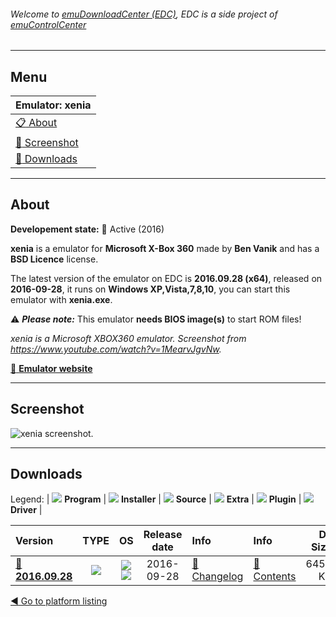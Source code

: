 ###### Welcome to [emuDownloadCenter (EDC)](https://github.com/PhoenixInteractiveNL/emuDownloadCenter/wiki/), EDC is a side project of [emuControlCenter](https://github.com/PhoenixInteractiveNL/emuControlCenter/wiki/)
***
## Menu
| **Emulator: xenia** |
|:---------|
| [:clipboard: About](#about) |
| [:sunrise: Screenshot](#screenshot) |
| [:floppy_disk: Downloads](#downloads) |
***
## About
**Developement state:** :large_blue_circle: Active (2016)

**xenia** is a emulator for **Microsoft X-Box 360** made by **Ben Vanik** and has a **BSD Licence** license.

The latest version of the emulator on EDC is **2016.09.28 (x64)**, released on **2016-09-28**, it runs on **Windows XP,Vista,7,8,10**, you can start this emulator with **xenia.exe**.

:warning: _**Please note:**_ This emulator **needs BIOS image(s)** to start ROM files!

_xenia is a Microsoft XBOX360 emulator. Screenshot from https://www.youtube.com/watch?v=1MearvJgvNw._

[:link: **Emulator website**](http://xenia.jp)
***
## Screenshot
![](https://raw.githubusercontent.com/PhoenixInteractiveNL/emuDownloadCenter/master/hooks/xenia/emulator_screen_01.jpg "xenia screenshot.")
***
## Downloads
Legend:
| ![](https://raw.githubusercontent.com/wiki/PhoenixInteractiveNL/emuDownloadCenter/images_misc/icon_program_24.png) **Program** | 
![](https://raw.githubusercontent.com/wiki/PhoenixInteractiveNL/emuDownloadCenter/images_misc/icon_installer_24.png) **Installer** | 
![](https://raw.githubusercontent.com/wiki/PhoenixInteractiveNL/emuDownloadCenter/images_misc/icon_source_code_24.png) **Source** | 
![](https://raw.githubusercontent.com/wiki/PhoenixInteractiveNL/emuDownloadCenter/images_misc/icon_extra_24.png) **Extra** | 
![](https://raw.githubusercontent.com/wiki/PhoenixInteractiveNL/emuDownloadCenter/images_misc/icon_plugin_24.png) **Plugin** | 
![](https://raw.githubusercontent.com/wiki/PhoenixInteractiveNL/emuDownloadCenter/images_misc/icon_driver_24.png) **Driver** | 
 
 
| Version  | TYPE | OS | Release date  | Info       | Info       | DL Size    |
|:---------|:----:|:--:|:-------------:|:-----------|:-----------|-----------:|
| [:floppy_disk: **2016.09.28**](https://github.com/PhoenixInteractiveNL/edc-repo0006/raw/master/xenia/2016.09.28.7z) | ![](https://raw.githubusercontent.com/wiki/PhoenixInteractiveNL/emuDownloadCenter/images_misc/icon_program_24.png) | ![](https://raw.githubusercontent.com/wiki/PhoenixInteractiveNL/emuDownloadCenter/images_misc/logo_windows_24.png)![](https://raw.githubusercontent.com/wiki/PhoenixInteractiveNL/emuDownloadCenter/images_misc/icon_64-bit_24.png) | 2016-09-28 | [:page_facing_up: Changelog](https://github.com/PhoenixInteractiveNL/edc-repo0006/blob/master/xenia/2016.09.28_changelog.txt) | [:mag_right: Contents](https://github.com/PhoenixInteractiveNL/edc-repo0006/blob/master/xenia/2016.09.28_contents.txt) | 6452 KB |

[:arrow_backward: Go to platform listing](https://github.com/PhoenixInteractiveNL/emuDownloadCenter/wiki/EDC-Platform-List)
